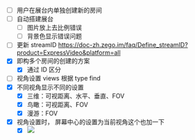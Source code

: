 - [ ] 用户在展台内单独创建新的房间
- [ ] 自动搭建展台
	- [ ] 图片放上去比例错误
	- [ ] 背景色显示错误问题
- [ ] 更新 streamID https://doc-zh.zego.im/faq/Define_streamID?product=ExpressVideo&platform=all
- [x] 即构多个房间的创建的方案
	- [x] 通过 ID 区分
- [ ] 视角设置 views 根据 type find
- [x] 不同视角显示不同的设置
	- [x] 三维：可视距离、水平、垂直、FOV  
	- [x] 鸟瞰：可视距离、FOV  
	- [x] 漫游：FOV
- [x] 视角设置时， 屏幕中心的设置为当前视角这个也加一下
	- [x] ![](Pasted%20image%2020240327104444.png)